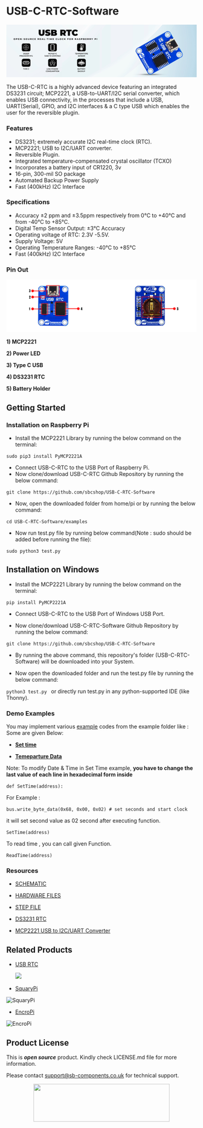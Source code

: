 # USB-C-RTC-Software

<img src ="https://github.com/sbcshop/USB-C-RTC-Software/blob/main/images/USB_C_RTC_BANNER.png"   />

The USB-C-RTC is a highly advanced device featuring an integrated DS3231 circuit; MCP2221, a USB-to-UART/I2C serial converter, which enables USB connectivity, in the processes that include a USB, UART(Serial), GPIO, and I2C interfaces & a C type USB which enables the user for the reversible plugin.
### Features
- DS3231; extremely accurate I2C real-time clock (RTC).
- MCP2221; USB to I2C/UART converter.
- Reversible Plugin.
- Integrated temperature-compensated crystal oscillator (TCXO)
- Incorporates a battery input of CR1220, 3v
- 16-pin, 300-mil SO package
- Automated Backup Power Supply
- Fast (400kHz) I2C Interface

### Specifications
- Accuracy ±2 ppm and ±3.5ppm respectively from 0°C to +40°C and from -40°C to +85°C.
- Digital Temp Sensor Output: ±3°C Accuracy
- Operating voltage of RTC: 2.3V -5.5V.
- Supply Voltage: 5V
- Operating Temperature Ranges: -40°C to +85°C
- Fast (400kHz) I2C Interface

### Pin Out
<img src ="https://github.com/sbcshop/USB-C-RTC-Software/blob/main/images/pinout.jpg"   />

__1) MCP2221__  

**2) Power LED**
     
**3) Type C USB**
   
**4) DS3231 RTC**
   
**5) Battery Holder**


## Getting Started

### Installation on Raspberry Pi

* Install the MCP2221 Library by running the below command on the terminal:

``` 
sudo pip3 install PyMCP2221A
```
              
* Connect USB-C-RTC to the USB Port of Raspberry Pi.
* Now clone/download USB-C-RTC Github Repository by running the below command:

```
git clone https://github.com/sbcshop/USB-C-RTC-Software
```

* Now, open the downloaded folder from home/pi or by running the below command:

``` 
cd USB-C-RTC-Software/examples
```

* Now run test.py file by running below command(Note : sudo should be added before running the file):

```
sudo python3 test.py
```

## Installation on Windows

* Install the MCP2221 Library by running the below command on the terminal:

``` 
pip install PyMCP2221A
```
              
* Connect USB-C-RTC to the USB Port of Windows USB Port.

* Now clone/download USB-C-RTC-Software Github Repository by running the below command:

```
git clone https://github.com/sbcshop/USB-C-RTC-Software
```

* By running the above command, this repository's folder (USB-C-RTC-Software) will be downloaded into your System.

* Now open the downloaded folder and run the test.py file by running the below command:

```python3 test.py ``` or directly run test.py in any python-supported IDE (like Thonny).

### Demo Examples
You may implement various [example](https://github.com/sbcshop/USB-C-RTC-Software/tree/main/examples) codes from the example folder like :
Some are given Below:

- **[Set time](https://github.com/sbcshop/USB-C-RTC-Software/blob/main/examples/Set_Time.py)**
  
- **[Temeparture Data](https://github.com/sbcshop/USB-C-RTC-Software/blob/main/examples/Temperature_data.py)**
  
Note: 
To modify Date & Time in Set Time example, **you have to change the last value of each line in hexadecimal form inside** 
```
def SetTime(address):
```
For Example : 
``` 
bus.write_byte_data(0x68, 0x00, 0x02) # set seconds and start clock
```
it will set second value as 02 second after executing function. 
```
SetTime(address)
```
To read time , you can call given Function.
```
ReadTime(address)
``` 
### Resources
- [SCHEMATIC](https://github.com/sbcshop/USB-C-RTC-Hardware/blob/main/Design%20Data/Schematic.pdf)

- [HARDWARE FILES](https://github.com/sbcshop/USB-C-RTC-Hardware)

- [STEP FILE](https://github.com/sbcshop/USB-C-RTC-Hardware/blob/main/Mechanical%20Data/Step%20File%20.step)

- [DS3231 RTC](https://github.com/sbcshop/USB-C-RTC-Software/blob/main/Documents/DS3231.pdf)

- [MCP2221 USB to I2C/UART Converter](https://github.com/sbcshop/USB-C-RTC-Software/blob/main/Documents/MCP2221.pdf)
  
## Related Products
* [USB RTC](https://shop.sb-components.co.uk/products/usb-rtc-for-raspberry-pi-1)

  <img src ="https://shop.sb-components.co.uk/cdn/shop/products/2_ad2ee31c-71ef-44dc-82d0-986541b065e5.jpg?v=1665636610"  width="400" />
  
* [SquaryPi](https://shop.sb-components.co.uk/products/squary?variant=40443840921683)

 ![SquaryPi](https://cdn.shopify.com/s/files/1/1217/2104/products/1_5874b3b5-2a2f-453e-bf54-abbf2a26acb9.png?v=1670307456&width=400)

* [EncroPi](https://shop.sb-components.co.uk/products/encropi?_pos=1&_sid=95f822d26&_ss=r)

 ![EncroPi](https://cdn.shopify.com/s/files/1/1217/2104/products/03_a6b155c1-da03-427d-ba6a-44730c56d73f.png?v=1668595812&width=400)

## Product License

This is ***open source*** product. Kindly check LICENSE.md file for more information.

Please contact support@sb-components.co.uk for technical support.
<p align="center">
  <img width="360" height="100" src="https://cdn.shopify.com/s/files/1/1217/2104/files/Logo_sb_component_3.png?v=1666086771&width=350">
</p>

